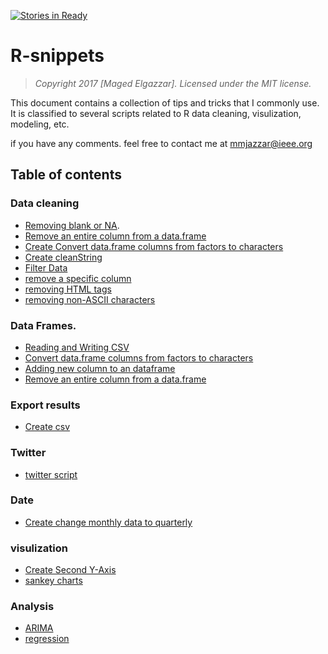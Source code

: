  [![Stories in Ready](https://badge.waffle.io/mgazzar/r-snippets.png?label=ready&title=Ready)](https://waffle.io/mgazzar/r-snippets) 
 
# R-snippets

> *Copyright 2017 [Maged Elgazzar]. Licensed under the MIT license.*

This document contains a collection of tips and tricks that I commonly use. It is classified to several scripts related to R data cleaning, visulization, modeling, etc. 

if you have any comments. feel free to contact me at mmjazzar@ieee.org

## Table of contents

### Data cleaning

- [Removing blank or NA](https://github.com/mmjazzar/r-snippets/blob/master/removingNA.R).
- [Remove an entire column from a data.frame](https://github.com/mmjazzar/r-snippets/blob/master/remove%20a%20specific%20column)
- [Create Convert data.frame columns from factors to characters](https://github.com/mmjazzar/r-snippets/blob/master/Convert%20data.frame%20columns%20from%20factors%20to%20characters.r)
- [Create cleanString](https://github.com/mmjazzar/r-snippets/blob/master/cleanString)
- [Filter Data](https://github.com/mmjazzar/r-snippets/blob/master/filter.r)
- [remove a specific column](https://github.com/mmjazzar/r-snippets/blob/master/remove%20a%20specific%20column)
- [removing HTML tags](https://github.com/mmjazzar/r-snippets/blob/master/removing%20HTML%20tags)
- [removing non-ASCII characters](https://github.com/mmjazzar/r-snippets/blob/master/removing%20non-ASCII%20characters)

### Data Frames.

- [Reading and Writing CSV](https://github.com/mmjazzar/r-snippets/blob/master/csv.md)
- [Convert data.frame columns from factors to characters](https://github.com/mmjazzar/r-snippets/blob/master/Convert%20data.frame%20columns%20from%20factors%20to%20characters.r)
- [Adding new column to an dataframe](https://github.com/mmjazzar/r-snippets/blob/master/add%20new%20column%20to%20an%20dataframe)
- [Remove an entire column from a data.frame](https://github.com/mmjazzar/r-snippets/blob/master/Remove%20an%20entire%20column%20from%20a%20data.frame)
 
### Export results
- [Create csv](https://github.com/mmjazzar/r-snippets/blob/master/csv.md)


### Twitter 
- [twitter script](https://github.com/mmjazzar/r-snippets/blob/master/twitter.r)

### Date
- [Create change monthly data to quarterly](https://github.com/mmjazzar/r-snippets/blob/master/change%20monthly%20data%20to%20quarterly)


### visulization 
- [Create Second Y-Axis](https://github.com/mmjazzar/r-snippets/blob/master/Second%20Y-Axis.r)
- [sankey charts](https://github.com/mmjazzar/r-snippets/blob/master/sankey.r)

### Analysis
- [ARIMA](https://github.com/mmjazzar/r-snippets/blob/master/arima.R)
- [regression](https://github.com/mmjazzar/r-snippets/blob/master/regression)


